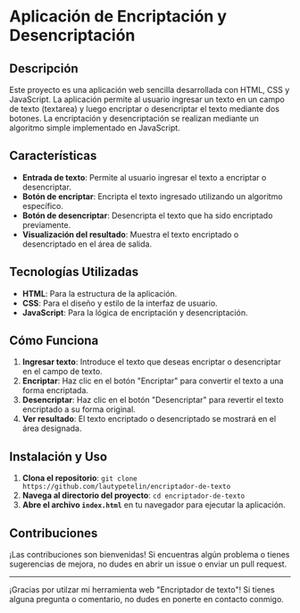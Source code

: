 # Aplicación de Encriptación y Desencriptación

## Descripción

Este proyecto es una aplicación web sencilla desarrollada con HTML, CSS y JavaScript. La aplicación permite al usuario ingresar un texto en un campo de texto (textarea) y luego encriptar o desencriptar el texto mediante dos botones. La encriptación y desencriptación se realizan mediante un algoritmo simple implementado en JavaScript.

## Características

- **Entrada de texto**: Permite al usuario ingresar el texto a encriptar o desencriptar.
- **Botón de encriptar**: Encripta el texto ingresado utilizando un algoritmo específico.
- **Botón de desencriptar**: Desencripta el texto que ha sido encriptado previamente.
- **Visualización del resultado**: Muestra el texto encriptado o desencriptado en el área de salida.

## Tecnologías Utilizadas

- **HTML**: Para la estructura de la aplicación.
- **CSS**: Para el diseño y estilo de la interfaz de usuario.
- **JavaScript**: Para la lógica de encriptación y desencriptación.

## Cómo Funciona

1. **Ingresar texto**: Introduce el texto que deseas encriptar o desencriptar en el campo de texto.
2. **Encriptar**: Haz clic en el botón "Encriptar" para convertir el texto a una forma encriptada.
3. **Desencriptar**: Haz clic en el botón "Desencriptar" para revertir el texto encriptado a su forma original.
4. **Ver resultado**: El texto encriptado o desencriptado se mostrará en el área designada.

## Instalación y Uso

1. **Clona el repositorio**: `git clone https://github.com/lautypetelin/encriptador-de-texto`
2. **Navega al directorio del proyecto**: `cd encriptador-de-texto`
3. **Abre el archivo `index.html`** en tu navegador para ejecutar la aplicación.

## Contribuciones

¡Las contribuciones son bienvenidas! Si encuentras algún problema o tienes sugerencias de mejora, no dudes en abrir un issue o enviar un pull request.

---

¡Gracias por utilzar mi herramienta web "Encriptador de texto"! Si tienes alguna pregunta o comentario, no dudes en ponerte en contacto conmigo.
